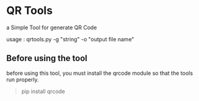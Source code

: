 # QR Tools

a Simple Tool for generate QR Code

usage : qrtools.py -g "string" -o "output file name"

## Before using the tool
before using this tool, you must install the qrcode module so that the tools run properly.

> pip install qrcode
